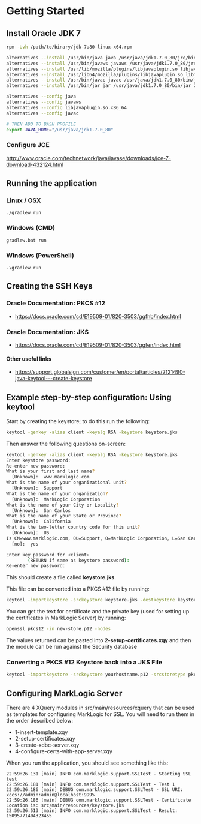 # Getting Started #

## Install Oracle JDK 7 ##

```bash
rpm -Uvh /path/to/binary/jdk-7u80-linux-x64.rpm

alternatives --install /usr/bin/java java /usr/java/jdk1.7.0_80/jre/bin/java 200000
alternatives --install /usr/bin/javaws javaws /usr/java/jdk1.7.0_80/jre/bin/javaws 200000
alternatives --install /usr/lib/mozilla/plugins/libjavaplugin.so libjavaplugin.so /usr/java/jdk1.7.0_80/jre/lib/i386/libnpjp2.so 200000
alternatives --install /usr/lib64/mozilla/plugins/libjavaplugin.so libjavaplugin.so.x86_64 /usr/java/jdk1.7.0_80/jre/lib/amd64/libnpjp2.so 200000
alternatives --install /usr/bin/javac javac /usr/java/jdk1.7.0_80/bin/javac 200000
alternatives --install /usr/bin/jar jar /usr/java/jdk1.7.0_80/bin/jar 200000

alternatives --config java
alternatives --config javaws
alternatives --config libjavaplugin.so.x86_64
alternatives --config javac

# THEN ADD TO BASH PROFILE
export JAVA_HOME="/usr/java/jdk1.7.0_80"
```

### Configure JCE ###
http://www.oracle.com/technetwork/java/javase/downloads/jce-7-download-432124.html

## Running the application
 
### Linux / OSX 
```
./gradlew run
```
### Windows (CMD)
```
gradlew.bat run
```
### Windows (PowerShell)
```
.\gradlew run
```

## Creating the SSH Keys 

### Oracle Documentation: PKCS #12 
* https://docs.oracle.com/cd/E19509-01/820-3503/ggfhb/index.html

### Oracle Documentation: JKS ###
* https://docs.oracle.com/cd/E19509-01/820-3503/ggfen/index.html

#### Other useful links

* https://support.globalsign.com/customer/en/portal/articles/2121490-java-keytool---create-keystore

## Example step-by-step configuration: Using keytool

Start by creating the keystore; to do this run the following:

```bash
keytool -genkey -alias client -keyalg RSA -keystore keystore.jks
```

Then answer the following questions on-screen:

```bash
keytool -genkey -alias client -keyalg RSA -keystore keystore.jks
Enter keystore password:
Re-enter new password:
What is your first and last name?
  [Unknown]:  www.marklogic.com
What is the name of your organizational unit?
  [Unknown]:  Support
What is the name of your organization?
  [Unknown]:  MarkLogic Corporation
What is the name of your City or Locality?
  [Unknown]:  San Carlos
What is the name of your State or Province?
  [Unknown]:  California
What is the two-letter country code for this unit?
  [Unknown]:  US
Is CN=www.marklogic.com, OU=Support, O=MarkLogic Corporation, L=San Carlos, ST=California, C=US correct?
  [no]:  yes

Enter key password for <client>
        (RETURN if same as keystore password):
Re-enter new password:
```

This should create a file called **keystore.jks**.

This file can be converted into a PKCS #12 file by running:

```bash
keytool -importkeystore -srckeystore keystore.jks -destkeystore keystore.p12 -deststoretype PKCS12
```

You can get the text for certificate and the private key (used for setting up the certificates in MarkLogic Server) by running:

```bash
openssl pkcs12 -in new-store.p12 -nodes
```

The values returned can be pasted into **2-setup-certificates.xqy** and then the module can be run against the Security database

### Converting a PKCS #12  Keystore back into a JKS File ###

```bash
keytool -importkeystore -srckeystore yourhostname.p12 -srcstoretype pkcs12 -destkeystore keystore.jks -deststoretype jks
```

## Configuring MarkLogic Server ##

There are 4 XQuery modules in src/main/resources/xquery that can be used as templates for configuring MarkLogic for SSL.  You will need to run them in the order described below:

- 1-insert-template.xqy
- 2-setup-certificates.xqy
- 3-create-xdbc-server.xqy
- 4-configure-certs-with-app-server.xqy

When you run the application, you should see something like this:

```log
22:59:26.131 [main] INFO com.marklogic.support.SSLTest - Starting SSL test
22:59:26.181 [main] INFO com.marklogic.support.SSLTest - Test 1
22:59:26.186 [main] DEBUG com.marklogic.support.SSLTest - SSL URI: xccs://admin:admin@localhost:9995
22:59:26.186 [main] DEBUG com.marklogic.support.SSLTest - Certificate Location is: src/main/resources/keystore.jks
22:59:26.513 [main] INFO com.marklogic.support.SSLTest - Result: 15095771404323455
```

